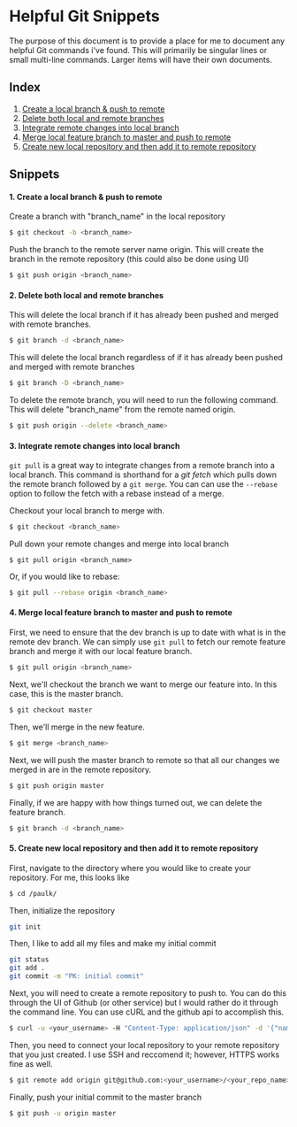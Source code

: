 # Helpful Git Snippets

The purpose of this document is to provide a place for me to document any helpful Git commands i've found. This will primarily be singular lines or small multi-line commands. Larger items will have their own documents.

## Index

1. [Create a local branch & push to remote](#sec_1)
2. [Delete both local and remote branches](#sec_2)
3. [Integrate remote changes into local branch](#sec_3)
4. [Merge local feature branch to master and push to remote](#sec_4)
5. [Create new local repository and then add it to remote repository](#sec_5)

## Snippets

#### 1. Create a local branch & push to remote <a name="sec_1"></a>

Create a branch with "branch_name" in the local repository
```bash
$ git checkout -b <branch_name>
```
Push the branch to the remote server name origin. This will create the branch in the remote repository (this could also be done using UI)
```bash
$ git push origin <branch_name>
```

#### 2. Delete both local and remote branches <a name="sec_2"></a>

This will delete the local branch if it has already been pushed and merged with remote branches.
```bash
$ git branch -d <branch_name>
```

This will delete the local branch regardless of if it has already been pushed and merged with remote branches
```bash
$ git branch -D <branch_name>
```

To delete the remote branch, you will need to run the following command. This will delete "branch_name" from the remote named origin.
```bash
$ git push origin --delete <branch_name>
```

#### 3. Integrate remote changes into local branch <a name="sec_3"></a>
`git pull` is a great way to integrate changes from a remote branch into a local branch. This command is shorthand for a *git fetch* which pulls down the remote branch followed by a `git merge`. You can can use the `--rebase` option to follow the fetch with a rebase instead of a merge.

Checkout your local branch to merge with.
```bash
$ git checkout <branch_name>
```
Pull down your remote changes and merge into local branch
```
$ git pull origin <branch_name>
```
Or, if you would like to rebase:
```bash
$ git pull --rebase origin <branch_name>
```

#### 4. Merge local feature branch to master and push to remote <a name="sec_4"></a>
First, we need to ensure that the dev branch is up to date with what is in the remote dev branch. We can simply use `git pull` to fetch our remote feature branch and merge it with our local feature branch.
```bash
$ git pull origin <branch_name>
```
Next, we'll checkout the branch we want to merge our feature into. In this case, this is the master branch.
```bash
$ git checkout master
```
Then, we'll merge in the new feature.
```bash
$ git merge <branch_name>
```
Next, we will push the master branch to remote so that all our changes we merged in are in the remote repository.
```bash
$ git push origin master
```
Finally, if we are happy with how things turned out, we can delete the feature branch.
```bash
$ git branch -d <branch_name>
```

#### 5. Create new local repository and then add it to remote repository <a name="sec_5"></a>
First, navigate to the directory where you would like to create your repository. For me, this looks like
```bash
$ cd /paulk/
```
Then, initialize the repository
```bash
git init
```
Then, I like to add all my files and make my initial commit
```bash
git status
git add .
git commit -m "PK: initial commit"
```
Next, you will need to create a remote repository to push to. You can do this through the UI of Github (or other service) but I would rather do it through the command line. You can use cURL and the github api to accomplish this.
```bash
$ curl -u <your_username> -H "Content-Type: application/json" -d '{"name":"<your_repo_name>"}' https://api.github.com/user/repos
```

Then, you need to connect your local repository to your remote repository that you just created. I use SSH and reccomend it; however, HTTPS works fine as well.
```bash
$ git remote add origin git@github.com:<your_username>/<your_repo_name>.git
```
Finally, push your initial commit to the master branch
```bash
$ git push -u origin master
```
